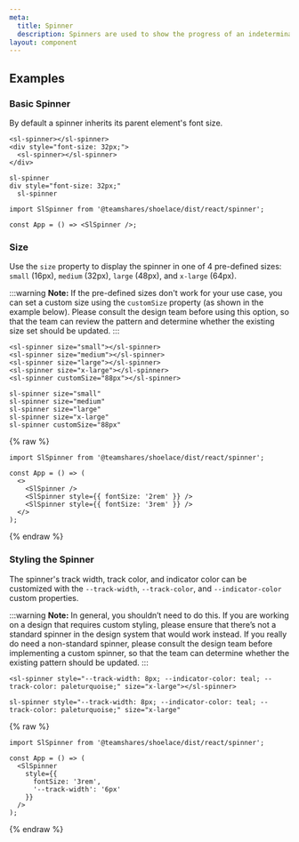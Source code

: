 ```yaml
---
meta:
  title: Spinner
  description: Spinners are used to show the progress of an indeterminate operation.
layout: component
---
```


## Examples

### Basic Spinner

By default a spinner inherits its parent element's font size.

```html:preview
<sl-spinner></sl-spinner>
<div style="font-size: 32px;">
  <sl-spinner></sl-spinner>
</div>
```

```pug:slim
sl-spinner
div style="font-size: 32px;"
  sl-spinner
```

```jsx:react
import SlSpinner from '@teamshares/shoelace/dist/react/spinner';

const App = () => <SlSpinner />;
```

### Size

Use the `size` property to display the spinner in one of 4 pre-defined sizes: `small` (16px), `medium` (32px), `large` (48px), and `x-large` (64px).

:::warning
**Note:** If the pre-defined sizes don't work for your use case, you can set a custom size using the `customSize` property (as shown in the example below). Please consult the design team before using this option, so that the team can review the pattern and determine whether the existing size set should be updated.
:::

```html:preview
<sl-spinner size="small"></sl-spinner>
<sl-spinner size="medium"></sl-spinner>
<sl-spinner size="large"></sl-spinner>
<sl-spinner size="x-large"></sl-spinner>
<sl-spinner customSize="88px"></sl-spinner>
```

```pug:slim
sl-spinner size="small"
sl-spinner size="medium"
sl-spinner size="large"
sl-spinner size="x-large"
sl-spinner customSize="88px"
```

{% raw %}

```jsx:react
import SlSpinner from '@teamshares/shoelace/dist/react/spinner';

const App = () => (
  <>
    <SlSpinner />
    <SlSpinner style={{ fontSize: '2rem' }} />
    <SlSpinner style={{ fontSize: '3rem' }} />
  </>
);
```

{% endraw %}

### Styling the Spinner

The spinner's track width, track color, and indicator color can be customized with the `--track-width`, `--track-color`, and `--indicator-color` custom properties.

:::warning
**Note:** In general, you shouldn’t need to do this. If you are working on a design that requires custom styling, please ensure that there’s not a standard spinner in the design system that would work instead. If you really do need a non-standard spinner, please consult the design team before implementing a custom spinner, so that the team can determine whether the existing pattern should be updated.
:::

```html:preview
<sl-spinner style="--track-width: 8px; --indicator-color: teal; --track-color: paleturquoise;" size="x-large"></sl-spinner>
```

```pug:slim
sl-spinner style="--track-width: 8px; --indicator-color: teal; --track-color: paleturquoise;" size="x-large"
```

{% raw %}

```jsx:react
import SlSpinner from '@teamshares/shoelace/dist/react/spinner';

const App = () => (
  <SlSpinner
    style={{
      fontSize: '3rem',
      '--track-width': '6px'
    }}
  />
);
```

{% endraw %}
